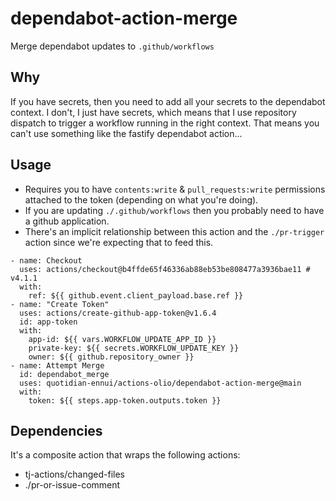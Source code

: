 # dependabot-action-merge

Merge dependabot updates to `.github/workflows`

## Why

If you have secrets, then you need to add all your secrets to the dependabot context. I don't, I just have secrets, which means that I use repository dispatch to trigger a workflow running in the right context. That means you can't use something like the fastify dependabot action...


## Usage

- Requires you to have `contents:write` & `pull_requests:write` permissions attached to the token (depending on what you're doing).
- If you are updating `./.github/workflows` then you probably need to have a github application.
- There's an implicit relationship between this action and the `./pr-trigger` action since we're expecting that to feed this.

```action
- name: Checkout
  uses: actions/checkout@b4ffde65f46336ab88eb53be808477a3936bae11 # v4.1.1
  with:
    ref: ${{ github.event.client_payload.base.ref }}
- name: "Create Token"
  uses: actions/create-github-app-token@v1.6.4
  id: app-token
  with:
    app-id: ${{ vars.WORKFLOW_UPDATE_APP_ID }}
    private-key: ${{ secrets.WORKFLOW_UPDATE_KEY }}
    owner: ${{ github.repository_owner }}
- name: Attempt Merge
  id: dependabot_merge
  uses: quotidian-ennui/actions-olio/dependabot-action-merge@main
  with:
    token: ${{ steps.app-token.outputs.token }}
```

## Dependencies

It's a composite action that wraps the following actions:

- tj-actions/changed-files
- ./pr-or-issue-comment
